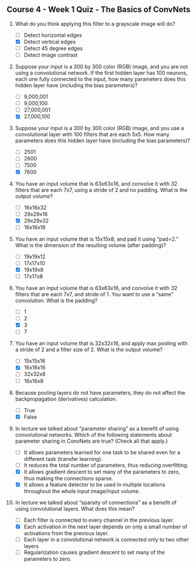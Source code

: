 ## Course 4 - Week 1 Quiz - The Basics of ConvNets

1. What do you think applying this filter to a grayscale image will do?

	- [ ] Detect horizontal edges
	- [x] Detect vertical edges
	- [ ] Detect 45 degree edges
	- [ ] Detect image contrast

2. Suppose your input is a 300 by 300 color (RGB) image, and you are not using a convolutional network. If the first hidden layer has 100 neurons, each one fully connected to the input, how many parameters does this hidden layer have (including the bias parameters)?

	- [ ] 9,000,001
	- [ ] 9,000,100
	- [ ] 27,000,001
	- [x] 27,000,100

3. Suppose your input is a 300 by 300 color (RGB) image, and you use a convolutional layer with 100 filters that are each 5x5. How many parameters does this hidden layer have (including the bias parameters)?

	- [ ] 2501
	- [ ] 2600
	- [ ] 7500
	- [x] 7600

4. You have an input volume that is 63x63x16, and convolve it with 32 filters that are each 7x7, using a stride of 2 and no padding. What is the output volume?

	- [ ] 16x16x32
	- [ ] 29x29x16
	- [x] 29x29x32
	- [ ] 16x16x16

5. You have an input volume that is 15x15x8, and pad it using “pad=2.” What is the dimension of the resulting volume (after padding)?

	- [ ] 19x19x12
	- [ ] 17x17x10
	- [x] 19x19x8
	- [ ] 17x17x8

6. You have an input volume that is 63x63x16, and convolve it with 32 filters that are each 7x7, and stride of 1. You want to use a “same” convolution. What is the padding?

	- [ ] 1
	- [ ] 2
	- [x] 3
	- [ ] 7

7. You have an input volume that is 32x32x16, and apply max pooling with a stride of 2 and a filter size of 2. What is the output volume?

	- [ ] 15x15x16
	- [x] 16x16x16
	- [ ] 32x32x8
	- [ ] 16x16x8

8. Because pooling layers do not have parameters, they do not affect the backpropagation (derivatives) calculation.

	- [ ] True
	- [x] False

9. In lecture we talked about “parameter sharing” as a benefit of using convolutional networks. Which of the following statements about parameter sharing in ConvNets are true? (Check all that apply.)

	- [ ] It allows parameters learned for one task to be shared even for a different task (transfer learning).
	- [ ] It reduces the total number of parameters, thus reducing overfitting.
	- [x] It allows gradient descent to set many of the parameters to zero, thus making the connections sparse.
	- [x] It allows a feature detector to be used in multiple locations throughout the whole input image/input volume.

10. In lecture we talked about “sparsity of connections” as a benefit of using convolutional layers. What does this mean?

	- [ ] Each filter is connected to every channel in the previous layer.
	- [x] Each activation in the next layer depends on only a small number of activations from the previous layer.
	- [ ] Each layer in a convolutional network is connected only to two other layers
	- [ ] Regularization causes gradient descent to set many of the parameters to zero.